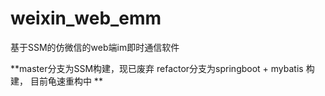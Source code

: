 # weixin_web_emm
基于SSM的仿微信的web端im即时通信软件


**master分支为SSM构建，现已废弃
refactor分支为springboot + mybatis 构建， 目前龟速重构中
**

